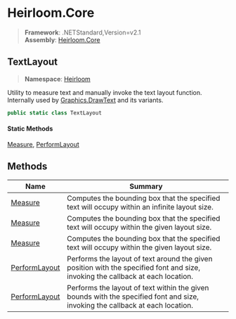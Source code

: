 # Heirloom.Core

> **Framework**: .NETStandard,Version=v2.1  
> **Assembly**: [Heirloom.Core][0]  

## TextLayout

> **Namespace**: [Heirloom][0]  

Utility to measure text and manually invoke the text layout function.   
 Internally used by [Graphics.DrawText][1] and its variants.

```cs
public static class TextLayout
```

#### Static Methods

[Measure][2], [PerformLayout][3]

## Methods

| Name               | Summary                                                                                                                         |
|--------------------|---------------------------------------------------------------------------------------------------------------------------------|
| [Measure][2]       | Computes the bounding box that the specified text will occupy within an infinite layout size.                                   |
| [Measure][2]       | Computes the bounding box that the specified text will occupy within the given layout size.                                     |
| [Measure][2]       | Computes the bounding box that the specified text will occupy within the given layout size.                                     |
| [PerformLayout][3] | Performs the layout of text around the given position with the specified font and size, invoking the callback at each location. |
| [PerformLayout][3] | Performs the layout of text within the given bounds with the specified font and size, invoking the callback at each location.   |

[0]: ../../Heirloom.Core.md
[1]: Graphics/DrawText.md
[2]: TextLayout/Measure.md
[3]: TextLayout/PerformLayout.md
